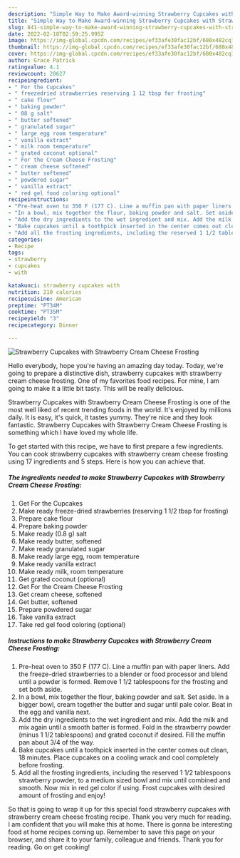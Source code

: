 ```yaml
---
description: "Simple Way to Make Award-winning Strawberry Cupcakes with Strawberry Cream Cheese Frosting"
title: "Simple Way to Make Award-winning Strawberry Cupcakes with Strawberry Cream Cheese Frosting"
slug: 841-simple-way-to-make-award-winning-strawberry-cupcakes-with-strawberry-cream-cheese-frosting
date: 2022-02-18T02:59:25.995Z
image: https://img-global.cpcdn.com/recipes/ef33afe30fac12bf/680x482cq70/strawberry-cupcakes-with-strawberry-cream-cheese-frosting-recipe-main-photo.jpg
thumbnail: https://img-global.cpcdn.com/recipes/ef33afe30fac12bf/680x482cq70/strawberry-cupcakes-with-strawberry-cream-cheese-frosting-recipe-main-photo.jpg
cover: https://img-global.cpcdn.com/recipes/ef33afe30fac12bf/680x482cq70/strawberry-cupcakes-with-strawberry-cream-cheese-frosting-recipe-main-photo.jpg
author: Grace Patrick
ratingvalue: 4.1
reviewcount: 20627
recipeingredient:
- " For the Cupcakes"
- " freezedried strawberries reserving 1 12 tbsp for frosting"
- " cake flour"
- " baking powder"
- " 08 g salt"
- " butter softened"
- " granulated sugar"
- " large egg room temperature"
- " vanilla extract"
- " milk room temperature"
- " grated coconut optional"
- " For the Cream Cheese Frosting"
- " cream cheese softened"
- " butter softened"
- " powdered sugar"
- " vanilla extract"
- " red gel food coloring optional"
recipeinstructions:
- "Pre-heat oven to 350 F (177 C). Line a muffin pan with paper liners. Add the freeze-dried strawberries to a blender or food processor and blend until a powder is formed. Remove 1 1/2 tablespoons for the frosting and set both aside."
- "In a bowl, mix together the flour, baking powder and salt. Set aside. In a bigger bowl, cream together the butter and sugar until pale color. Beat in the egg and vanilla next."
- "Add the dry ingredients to the wet ingredient and mix. Add the milk and mix again until a smooth batter is formed. Fold in the strawberry powder (minus 1 1/2 tablespoons) and grated coconut if desired. Fill the muffin pan about 3/4 of the way."
- "Bake cupcakes until a toothpick inserted in the center comes out clean, 18 minutes. Place cupcakes on a cooling wrack and cool completely before frosting."
- "Add all the frosting ingredients, including the reserved 1 1/2 tablespoons strawberry powder, to a medium sized bowl and mix until combined and smooth. Now mix in red gel color if using. Frost cupcakes with desired amount of frosting and enjoy!"
categories:
- Recipe
tags:
- strawberry
- cupcakes
- with

katakunci: strawberry cupcakes with 
nutrition: 210 calories
recipecuisine: American
preptime: "PT34M"
cooktime: "PT35M"
recipeyield: "3"
recipecategory: Dinner

---
```



![Strawberry Cupcakes with Strawberry Cream Cheese Frosting](https://img-global.cpcdn.com/recipes/ef33afe30fac12bf/680x482cq70/strawberry-cupcakes-with-strawberry-cream-cheese-frosting-recipe-main-photo.jpg)

Hello everybody, hope you're having an amazing day today. Today, we're going to prepare a distinctive dish, strawberry cupcakes with strawberry cream cheese frosting. One of my favorites food recipes. For mine, I am going to make it a little bit tasty. This will be really delicious.



Strawberry Cupcakes with Strawberry Cream Cheese Frosting is one of the most well liked of recent trending foods in the world. It's enjoyed by millions daily. It is easy, it's quick, it tastes yummy. They're nice and they look fantastic. Strawberry Cupcakes with Strawberry Cream Cheese Frosting is something which I have loved my whole life.


To get started with this recipe, we have to first prepare a few ingredients. You can cook strawberry cupcakes with strawberry cream cheese frosting using 17 ingredients and 5 steps. Here is how you can achieve that.

<!--inarticleads1-->

##### The ingredients needed to make Strawberry Cupcakes with Strawberry Cream Cheese Frosting:

1. Get  For the Cupcakes
1. Make ready  freeze-dried strawberries (reserving 1 1/2 tbsp for frosting)
1. Prepare  cake flour
1. Prepare  baking powder
1. Make ready  (0.8 g) salt
1. Make ready  butter, softened
1. Make ready  granulated sugar
1. Make ready  large egg, room temperature
1. Make ready  vanilla extract
1. Make ready  milk, room temperature
1. Get  grated coconut (optional)
1. Get  For the Cream Cheese Frosting
1. Get  cream cheese, softened
1. Get  butter, softened
1. Prepare  powdered sugar
1. Take  vanilla extract
1. Take  red gel food coloring (optional)




<!--inarticleads2-->

##### Instructions to make Strawberry Cupcakes with Strawberry Cream Cheese Frosting:

1. Pre-heat oven to 350 F (177 C). Line a muffin pan with paper liners. Add the freeze-dried strawberries to a blender or food processor and blend until a powder is formed. Remove 1 1/2 tablespoons for the frosting and set both aside.
1. In a bowl, mix together the flour, baking powder and salt. Set aside. In a bigger bowl, cream together the butter and sugar until pale color. Beat in the egg and vanilla next.
1. Add the dry ingredients to the wet ingredient and mix. Add the milk and mix again until a smooth batter is formed. Fold in the strawberry powder (minus 1 1/2 tablespoons) and grated coconut if desired. Fill the muffin pan about 3/4 of the way.
1. Bake cupcakes until a toothpick inserted in the center comes out clean, 18 minutes. Place cupcakes on a cooling wrack and cool completely before frosting.
1. Add all the frosting ingredients, including the reserved 1 1/2 tablespoons strawberry powder, to a medium sized bowl and mix until combined and smooth. Now mix in red gel color if using. Frost cupcakes with desired amount of frosting and enjoy!




So that is going to wrap it up for this special food strawberry cupcakes with strawberry cream cheese frosting recipe. Thank you very much for reading. I am confident that you will make this at home. There is gonna be interesting food at home recipes coming up. Remember to save this page on your browser, and share it to your family, colleague and friends. Thank you for reading. Go on get cooking!
